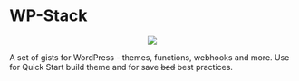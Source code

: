 # WP-Stack
<p align="center"><img src="https://atlogex.com/images/out-rsrc/github-wordpress-logo-riva-200.png"></p>

A set of gists for WordPress - themes, functions, webhooks and more. Use for Quick Start build theme and for save ~~bad~~ best practices.


